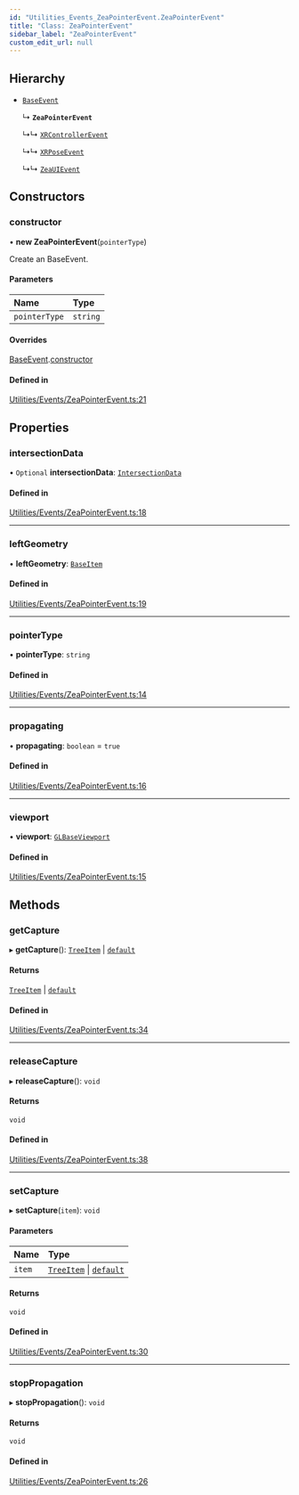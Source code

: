 ```yaml
---
id: "Utilities_Events_ZeaPointerEvent.ZeaPointerEvent"
title: "Class: ZeaPointerEvent"
sidebar_label: "ZeaPointerEvent"
custom_edit_url: null
---
```




## Hierarchy

- [`BaseEvent`](../Utilities_BaseEvent.BaseEvent)

  ↳ **`ZeaPointerEvent`**

  ↳↳ [`XRControllerEvent`](Utilities_Events_XRControllerEvent.XRControllerEvent)

  ↳↳ [`XRPoseEvent`](Utilities_Events_XRPoseEvent.XRPoseEvent)

  ↳↳ [`ZeaUIEvent`](Utilities_Events_ZeaUIEvent.ZeaUIEvent)

## Constructors

### constructor

• **new ZeaPointerEvent**(`pointerType`)

Create an BaseEvent.

#### Parameters

| Name | Type |
| :------ | :------ |
| `pointerType` | `string` |

#### Overrides

[BaseEvent](../Utilities_BaseEvent.BaseEvent).[constructor](../Utilities_BaseEvent.BaseEvent#constructor)

#### Defined in

[Utilities/Events/ZeaPointerEvent.ts:21](https://github.com/ZeaInc/zea-engine/blob/ad29d1184/src/Utilities/Events/ZeaPointerEvent.ts#L21)

## Properties

### intersectionData

• `Optional` **intersectionData**: [`IntersectionData`](../Utilities_IntersectionData.IntersectionData)

#### Defined in

[Utilities/Events/ZeaPointerEvent.ts:18](https://github.com/ZeaInc/zea-engine/blob/ad29d1184/src/Utilities/Events/ZeaPointerEvent.ts#L18)

___

### leftGeometry

• **leftGeometry**: [`BaseItem`](../../SceneTree/SceneTree_BaseItem.BaseItem)

#### Defined in

[Utilities/Events/ZeaPointerEvent.ts:19](https://github.com/ZeaInc/zea-engine/blob/ad29d1184/src/Utilities/Events/ZeaPointerEvent.ts#L19)

___

### pointerType

• **pointerType**: `string`

#### Defined in

[Utilities/Events/ZeaPointerEvent.ts:14](https://github.com/ZeaInc/zea-engine/blob/ad29d1184/src/Utilities/Events/ZeaPointerEvent.ts#L14)

___

### propagating

• **propagating**: `boolean` = `true`

#### Defined in

[Utilities/Events/ZeaPointerEvent.ts:16](https://github.com/ZeaInc/zea-engine/blob/ad29d1184/src/Utilities/Events/ZeaPointerEvent.ts#L16)

___

### viewport

• **viewport**: [`GLBaseViewport`](../../Renderer/Renderer_GLBaseViewport.GLBaseViewport)

#### Defined in

[Utilities/Events/ZeaPointerEvent.ts:15](https://github.com/ZeaInc/zea-engine/blob/ad29d1184/src/Utilities/Events/ZeaPointerEvent.ts#L15)

## Methods

### getCapture

▸ **getCapture**(): [`TreeItem`](../../SceneTree/SceneTree_TreeItem.TreeItem) \| [`default`](../../SceneTree/Manipulators/SceneTree_Manipulators_BaseTool.default)

#### Returns

[`TreeItem`](../../SceneTree/SceneTree_TreeItem.TreeItem) \| [`default`](../../SceneTree/Manipulators/SceneTree_Manipulators_BaseTool.default)

#### Defined in

[Utilities/Events/ZeaPointerEvent.ts:34](https://github.com/ZeaInc/zea-engine/blob/ad29d1184/src/Utilities/Events/ZeaPointerEvent.ts#L34)

___

### releaseCapture

▸ **releaseCapture**(): `void`

#### Returns

`void`

#### Defined in

[Utilities/Events/ZeaPointerEvent.ts:38](https://github.com/ZeaInc/zea-engine/blob/ad29d1184/src/Utilities/Events/ZeaPointerEvent.ts#L38)

___

### setCapture

▸ **setCapture**(`item`): `void`

#### Parameters

| Name | Type |
| :------ | :------ |
| `item` | [`TreeItem`](../../SceneTree/SceneTree_TreeItem.TreeItem) \| [`default`](../../SceneTree/Manipulators/SceneTree_Manipulators_BaseTool.default) |

#### Returns

`void`

#### Defined in

[Utilities/Events/ZeaPointerEvent.ts:30](https://github.com/ZeaInc/zea-engine/blob/ad29d1184/src/Utilities/Events/ZeaPointerEvent.ts#L30)

___

### stopPropagation

▸ **stopPropagation**(): `void`

#### Returns

`void`

#### Defined in

[Utilities/Events/ZeaPointerEvent.ts:26](https://github.com/ZeaInc/zea-engine/blob/ad29d1184/src/Utilities/Events/ZeaPointerEvent.ts#L26)

